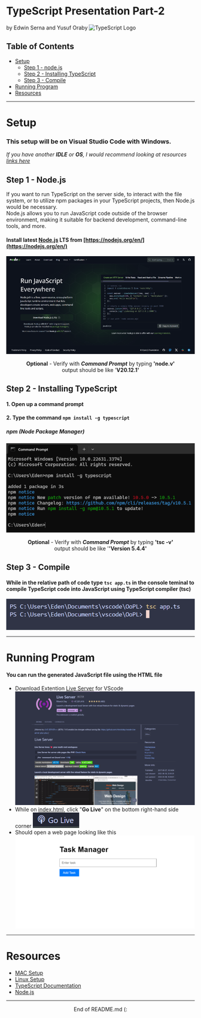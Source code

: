 # TypeScript Presentation Part-2
by Edwin Serna and Yusuf Oraby
<img src="https://miro.medium.com/v2/resize:fit:1358/1*moJeTvW97yShLB7URRj5Kg.png" alt="TypeScript Logo" width="500px"></img>
## Table of Contents
- [Setup](#setup)
    - [Step 1 - node.js](#step-1---nodejs)
    - [Step 2 - Installing TypeScript](#step-2---installing-typescript)
    - [Step 3 - Compile](#step-3---compile)
- [Running Program](#running-program)
- [Resources](#resources)

---

# Setup
### This setup will be on **Visual Studio Code** with **Windows**.<br>
*If you have another **IDLE** or **OS**, I would recommend looking at resources [links here](#resources)*

## Step 1 - Node.js
If you want to run TypeScript on the server side, to interact with the file system, or to utilize npm packages in your TypeScript projects, then Node.js would be necessary.<br>
Node.js allows you to run JavaScript code outside of the browser environment, making it suitable for backend development, command-line tools, and more.
#### Install latest [Node.js](https://nodejs.org/en/) LTS from [https://nodejs.org/en/](https://nodejs.org/en/)

![Node.js Screenshot](images\Nodejs.webp)

<div align="center"> <b>Optional</b> - Verify with <b><i>Command Prompt</i></b> by typing <b>'node.v'</b><br>output should be like '<b>V20.12.1'</b></div>


## Step 2 - Installing TypeScript
#### 1. Open up a **command prompt**
#### 2. Type the command ```npm install -g typescript```
##### npm (Node Package Manager)
![command prompt](images\cmd_TypeScript_Install.webp)
<div align="center"> <b>Optional</b> - Verify with <b><i>Command Prompt</i></b> by typing <b>'tsc -v'</b><br>output should be like '<b>'Version 5.4.4'</b></div>

## Step 3 - Compile
#### While in the relative path of code type ```tsc app.ts``` in the console teminal to compile TypeScript code into JavaScript using TypeScript compiler (tsc)
![compile](images\Compile_TypeScipt.webp)

---

# Running Program
#### You can run the generated JavaScript file using the HTML file
- Download Extention [Live Server](https://marketplace.visualstudio.com/items?itemName=ritwickdey.LiveServer) for VScode ![liveserver](images\LiveServer.webp)
- While on [index.html](index.html), click "**Go Live**" on the bottom right-hand side corner ![logo](images\LiveServer_logo.webp)
- Should open a web page looking like this ![webpage](images\TaskManager.webp)

---
# Resources
- [MAC Setup]()
- [Linux Setup]()
- [TypeScript Documentation]()
- [Node.js](https://nodejs.org/en/)

---
<div align="center">End of README.md (: </div>
